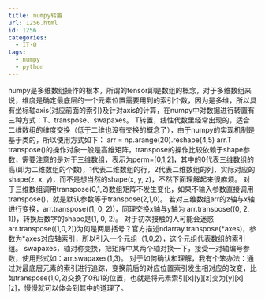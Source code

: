 ```yaml
---
title: numpy转置
url: 1256.html
id: 1256
categories:
  - IT·Q
tags:
  - numpy
  - python
---
```


numpy是多维数组操作的根本，所谓的tensor即是数组的概念，对于多维数组来说，维度是确定最底层的一个元素位置需要用到的索引个数，因为是多维，所以具有坐标轴axis(对应前面的索引)及针对axis的计算，在numpy中对数据进行转置有三种方式：T、transpose、swapaxes。 T转置，线性代数里经常出现的，适合二维数组的维度交换（低于二维也没有交换的概念了），由于numpy的实现机制是基于类的，所以使用方式如下： arr = np.arange(20).reshape(4,5) arr.T transpose()的操作对象一般是高维矩阵，transpose的操作比较依赖于shape参数，需要注意的是对于三维数组，表示为perm=\[0,1,2\]，其中的0代表三维数组的高(即为二维数组的个数)，1代表二维数组的行，2代表二维数组的列，实际对应的shape(z, x, y)，而不是想当然的shape(x, y, z)，不然下面理解起来很麻烦。 对于三维数组调用transpose(0,1,2)数组矩阵不发生变化，如果不输入参数直接调用transpose()，就是默认参数等于transpose(2,1,0)。 若对三维数组arr的z轴与x轴进行变换，arr.transpose((1, 0, 2))，同理交换x轴与y轴为 arr.transpose((0, 2, 1))，转换后数字的shape是(1, 0, 2)。 对于初次接触的人可能会迷惑arr.transpose((1,0,2))为何是两层括号？官方描述ndarray.transpose(\*axes)，参数为\*axes对应轴索引，所以引入一个元组（1,0,2），这个元组代表数组的索引组。 swapaxes，轴对称变换，把矩阵中某两个轴对换一下，接受一对轴编号参数，使用形式如：arr.swapaxes(1,3)。 对于如何确认和理解，我有个笨办法：通过对最底层元素的索引进行追踪，变换前后的对应位置索引发生相对应的改变，比如transpose(1,0,2)交换了0和1的位置，也就是将元素索引\[x\]\[y\]\[z\]变为\[y\]\[x\]\[z\]，慢慢就可以体会到其中的道理了。